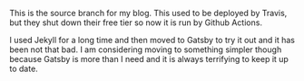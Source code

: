 This is the source branch for my blog. This used to be deployed by Travis, but they shut down their
free tier so now it is run by Github Actions.

I used Jekyll for a long time and then moved to Gatsby to try it out and it has been not that bad. I
am considering moving to something simpler though because Gatsby is more than I need and it is
always terrifying to keep it up to date.
